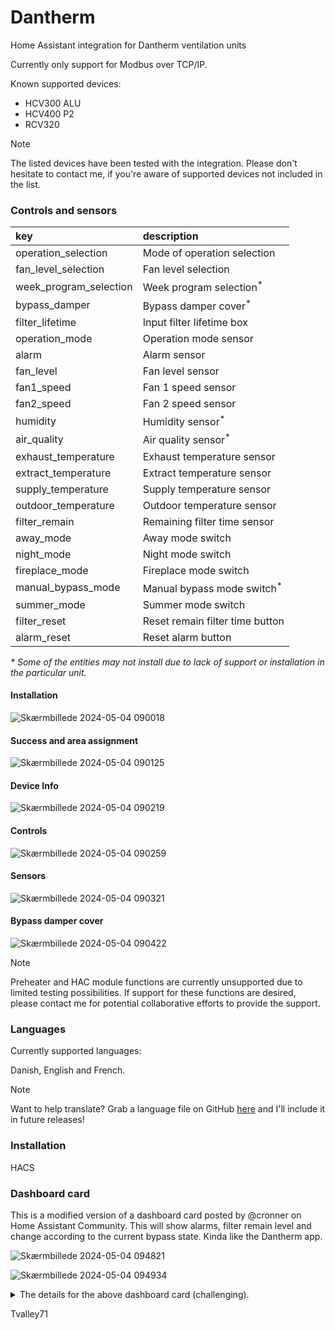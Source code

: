 # Dantherm 
Home Assistant integration for Dantherm ventilation units

Currently only support for Modbus over TCP/IP.

Known supported devices:
* HCV300 ALU
* HCV400 P2
* RCV320

> [!NOTE]
> The listed devices have been tested with the integration. Please don't hesitate to contact me, if you're aware of supported devices not included in the list.

### Controls and sensors

key | description
:--- | :---
operation_selection | Mode of operation selection
fan_level_selection | Fan level selection
week_program_selection | Week program selection<sup>*<sup>
bypass_damper | Bypass damper cover<sup>*<sup>
filter_lifetime | Input filter lifetime box
operation_mode | Operation mode sensor
alarm | Alarm sensor
fan_level | Fan level sensor
fan1_speed | Fan 1 speed sensor
fan2_speed | Fan 2 speed sensor
humidity | Humidity sensor<sup>*<sup>
air_quality | Air quality sensor<sup>*<sup>
exhaust_temperature | Exhaust temperature sensor
extract_temperature | Extract temperature sensor
supply_temperature | Supply temperature sensor
outdoor_temperature | Outdoor temperature sensor
filter_remain | Remaining filter time sensor
away_mode | Away mode switch
night_mode | Night mode switch
fireplace_mode | Fireplace mode switch
manual_bypass_mode | Manual bypass mode switch<sup>*<sup>
summer_mode| Summer mode switch
filter_reset | Reset remain filter time button
alarm_reset | Reset alarm button

_* Some of the entities may not install due to lack of support or installation in the particular unit._

#### Installation
![Skærmbillede 2024-05-04 090018](https://github.com/Tvalley71/dantherm/assets/83084467/164fa28f-2fd6-40dc-99fd-7f94f9cb20a5)

#### Success and area assignment
![Skærmbillede 2024-05-04 090125](https://github.com/Tvalley71/dantherm/assets/83084467/dc00e751-08ce-40ca-b30b-6f60b73e9708)

#### Device Info
![Skærmbillede 2024-05-04 090219](https://github.com/Tvalley71/dantherm/assets/83084467/37ab062e-9239-4efa-b87c-7d823c576a8e)

#### Controls
![Skærmbillede 2024-05-04 090259](https://github.com/Tvalley71/dantherm/assets/83084467/6b9fd2e8-0ab6-48c2-8d2b-293d13f39ea2)

#### Sensors
![Skærmbillede 2024-05-04 090321](https://github.com/Tvalley71/dantherm/assets/83084467/4769978f-6f27-4768-8e58-5eb9c27ad59d)

#### Bypass damper cover
![Skærmbillede 2024-05-04 090422](https://github.com/Tvalley71/dantherm/assets/83084467/701b3ec5-98f8-4a78-bf3c-d06e1b8d7b25)


> [!NOTE]
> Preheater and HAC module functions are currently unsupported due to limited testing possibilities. If support for these functions are desired, please contact me for potential collaborative efforts to provide the support.


### Languages

Currently supported languages:

Danish, English and French.

> [!NOTE]
> Want to help translate? Grab a language file on GitHub [here](./custom_components/dantherm/translations) and I'll include it in future releases! 


### Installation

HACS

### Dashboard card

This is a modified version of a dashboard card posted by @cronner on Home Assistant Community. This will show alarms, filter remain level and change according to the current bypass state. Kinda like the Dantherm app.

![Skærmbillede 2024-05-04 094821](https://github.com/Tvalley71/dantherm/assets/83084467/41410cd1-f8ae-4248-8efe-c193a54699ec)

![Skærmbillede 2024-05-04 094934](https://github.com/Tvalley71/dantherm/assets/83084467/9b8b8a14-1382-4a2e-b197-f7c7dfa2442e)

<details>

<summary>The details for the above dashboard card (challenging).</summary>

#### 

I might consider creating a custom card based on this in the future.

To integrate this into your dashboard, begin by downloading and extracting this [zip file](https://github.com/Tvalley71/dantherm/files/15209104/picture-elements-card.zip). Copy the contained files into the "www" folder within your configuration directory.

Next, insert the following code into your dashboard. If your Home Assistant setup uses a language other than English, make sure to modify the entity names in the code accordingly. You also need to create the below helper template sensor.

#### The code
```yaml

type: picture-elements
elements:
  - type: conditional
    conditions:
      - entity: sensor.dantherm_alarm
        state_not: '0'
    elements:
      - type: state-label
        entity: sensor.dantherm_alarm
        style:
          top: 15%
          left: 50%
          width: 100%
          font-weight: bold
          text-align: center
          color: white
          background-color: red
          opacity: 70%
  - type: state-label
    entity: sensor.dantherm_operation_mode
    style:
      top: 45%
      left: 36%
      font-weight: bold
      text-align: center;
      font-size: 100%
  - type: state-label
    entity: sensor.dantherm_humidity
    style:
      top: 29%
      left: 48.5%
      font-size: 125%
  - type: state-label
    entity: sensor.dantherm_fan_level
    style:
      top: 29%
      left: 66.5%
      font-size: 125%
  - type: image
    entity: sensor.dantherm_filter_remain_level
    state_image:
      '0': /local/dantherm3.png
      '1': /local/dantherm4.png
      '2': /local/dantherm5.png
      '3': /local/dantherm6.png
    style:
      left: 0%
      top: 0%
      transform: scale(1,1)
  - type: conditional
    conditions:
      - entity: cover.dantherm_bypass_damper
        state:
          - closed
          - closing
    elements:
      - type: image
        image: /local/dantherm2.png
        style:
          left: 0%
          top: 0%
          transform: scale(1,1)
      - type: state-label
        entity: sensor.dantherm_outdoor_temperature
        style:
          top: 64.5%
          left: 78%
      - type: state-label
        entity: sensor.dantherm_extract_temperature
        style:
          top: 64.5%
          left: 49%
      - type: state-label
        entity: sensor.dantherm_exhaust_temperature
        style:
          top: 81%
          left: 78%
      - type: state-label
        entity: sensor.dantherm_supply_temperature
        style:
          top: 81%
          left: 49%
  - type: conditional
    conditions:
      - entity: cover.dantherm_bypass_damper
        state:
          - open
          - opening
    elements:
      - type: image
        image: /local/dantherm3.png
        style:
          left: 0%
          top: 0%
          transform: scale(1,1)
      - type: state-label
        entity: sensor.dantherm_extract_temperature
        style:
          top: 64.5%
          left: 49%
      - type: state-label
        entity: sensor.dantherm_outdoor_temperature
        style:
          top: 81%
          left: 78%
image: /local/dantherm1.png
```
#### Helper template sensor.
![Skærmbillede 2024-05-04 094747](https://github.com/Tvalley71/dantherm/assets/83084467/f006ff96-9fd3-4b12-9b04-5d972830112c)

</details>


Tvalley71


